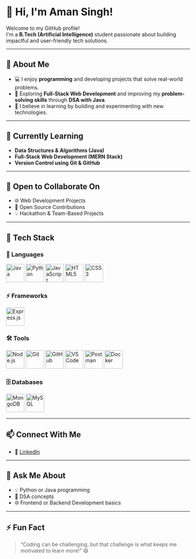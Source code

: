 # 👋 Hi, I'm Aman Singh!

Welcome to my GitHub profile!  
I'm a **B.Tech (Artificial Intelligence)** student passionate about building impactful and user-friendly tech solutions.

---

## 👀 About Me

- 💻 I enjoy **programming** and developing projects that solve real-world problems.  
- 🚀 Exploring **Full-Stack Web Development** and improving my **problem-solving skills** through **DSA with Java**.  
- 🌱 I believe in learning by building and experimenting with new technologies.  

---

## 🌱 Currently Learning

- **Data Structures & Algorithms (Java)**  
- **Full-Stack Web Development (MERN Stack)**  
- **Version Control using Git & GitHub**

---

## 👯 Open to Collaborate On

- 🌐 Web Development Projects  
- 🧩 Open Source Contributions  
- 💡 Hackathon & Team-Based Projects  

---

## 💼 Tech Stack

### 🧠 Languages
<p align="left">
  <img src="https://cdn.jsdelivr.net/gh/devicons/devicon/icons/java/java-original.svg" width="50" height="50" title="Java - Object-Oriented Programming Language" alt="Java" />
  <img src="https://cdn.jsdelivr.net/gh/devicons/devicon/icons/python/python-original.svg" width="50" height="50" title="Python - General Purpose Programming Language" alt="Python" />
  <img src="https://cdn.jsdelivr.net/gh/devicons/devicon/icons/javascript/javascript-original.svg" width="50" height="50" title="JavaScript - Web Scripting Language" alt="JavaScript" />
  <img src="https://cdn.jsdelivr.net/gh/devicons/devicon/icons/html5/html5-original.svg" width="50" height="50" title="HTML5 - Markup Language for Web" alt="HTML5" />
  <img src="https://cdn.jsdelivr.net/gh/devicons/devicon/icons/css3/css3-original.svg" width="50" height="50" title="CSS3 - Styling Language for Web" alt="CSS3" />
</p>

### ⚡ Frameworks
<p align="left">
  <img src="https://cdn.jsdelivr.net/gh/devicons/devicon/icons/express/express-original.svg" width="50" height="50" title="Express.js - Web Framework for Node.js" alt="Express.js" />
</p>

### 🛠️ Tools
<p align="left">
  <img src="https://cdn.jsdelivr.net/gh/devicons/devicon/icons/nodejs/nodejs-original-wordmark.svg" width="50" height="50" title="Node.js - JavaScript Runtime for Backend Development" alt="Node.js" />
  <img src="https://cdn.jsdelivr.net/gh/devicons/devicon/icons/git/git-original.svg" width="50" height="50" title="Git - Version Control System" alt="Git" />
  <img src="https://cdn.jsdelivr.net/gh/devicons/devicon/icons/github/github-original.svg" width="50" height="50" title="GitHub - Code Hosting Platform for Version Control" alt="GitHub" />
  <img src="https://cdn.jsdelivr.net/gh/devicons/devicon/icons/vscode/vscode-original.svg" width="50" height="50" title="Visual Studio Code - Code Editor" alt="VS Code" />
  <img src="https://cdn.jsdelivr.net/gh/devicons/devicon/icons/postman/postman-original.svg" width="50" height="50" title="Postman - API Testing Tool" alt="Postman" />
  <img src="https://cdn.jsdelivr.net/gh/devicons/devicon/icons/docker/docker-original.svg" width="50" height="50" title="Docker - Containerization Platform" alt="Docker" />
</p>

### 🗄️ Databases
<p align="left">
  <img src="https://cdn.jsdelivr.net/gh/devicons/devicon/icons/mongodb/mongodb-original.svg" width="50" height="50" title="MongoDB - NoSQL Database" alt="MongoDB" />
  <img src="https://cdn.jsdelivr.net/gh/devicons/devicon/icons/mysql/mysql-original.svg" width="50" height="50" title="MySQL - Relational Database" alt="MySQL" />
</p>


---

## 📫 Connect With Me

- 💼 [LinkedIn](https://www.linkedin.com/in/aman-singh4545)  

---

## 💬 Ask Me About

- 💡 Python or Java programming  
- 🧠 DSA concepts  
- 🌐 Frontend or Backend Development basics  

---

## ⚡ Fun Fact

> “Coding can be challenging, but that challenge is what keeps me motivated to learn more!” 😄  

